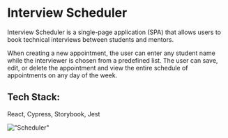 # Interview Scheduler

Interview Scheduler is a single-page application (SPA) that allows users to book technical interviews between students and mentors.

When creating a new appointment, the user can enter any student name while the interviewer is chosen from a predefined list.
The user can save, edit, or delete the appointment and view the entire schedule of appointments on any day of the week.

## Tech Stack:
  React, Cypress, Storybook, Jest
  
!["Scheduler"](docs/Scheduler.gif)